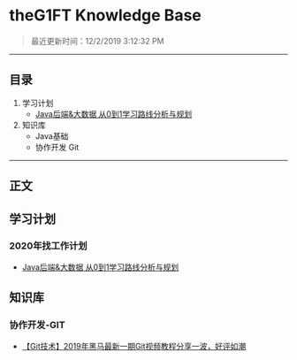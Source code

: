 # theG1FT Knowledge Base #

>最近更新时间：12/2/2019 3:12:32 PM 

----------

## 目录 ##

1. 学习计划
	- [Java后端&大数据 从0到1学习路线分析与规划](https://blog.csdn.net/sinat_33545026/article/details/103107096 "Java后端&大数据 从0到1学习路线分析与规划")
2. 知识库
	- Java基础
	- 协作开发 Git


----------
## 正文 ##

## 学习计划 ##

### 2020年找工作计划 ###

- [Java后端&大数据 从0到1学习路线分析与规划](https://blog.csdn.net/sinat_33545026/article/details/103107096 "Java后端&大数据 从0到1学习路线分析与规划")

## 知识库 ##

### 协作开发-GIT ###

- [【Git技术】2019年黑马最新一期Git视频教程分享一波，好评如潮](https://www.bilibili.com/video/av71077740?from=search&seid=1682426321821889729 "【Git技术】2019年黑马最新一期Git视频教程分享一波，好评如潮！")